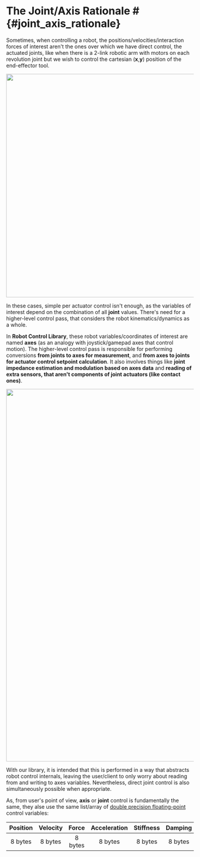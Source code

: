 # The Joint/Axis Rationale #        {#joint_axis_rationale} 

Sometimes, when controlling a robot, the positions/velocities/interaction forces of interest aren't the ones over which we have direct control, the actuated joints, like when there is a 2-link robotic arm with motors on each revolution joint but we wish to control the cartesian (**x**,**y**) position of the end-effector tool. 

<p align="center">
  <img src="http://www.intechopen.com/source/html/25813/media/fig2.png" width="600"/>
</p>

In these cases, simple per actuator control isn't enough, as the variables of interest depend on the combination of all **joint** values. There's need for a higher-level control pass, that considers the robot kinematics/dynamics as a whole.

In **Robot Control Library**, these robot variables/coordinates of interest are named **axes** (as an analogy with joystick/gamepad axes that control motion). The higher-level control pass is responsible for performing conversions **from joints to axes for measurement**, and **from axes to joints for actuator control setpoint calculation**. It also involves things like **joint impedance estimation and modulation based on axes data** and **reading of extra sensors, that aren't components of joint actuators (like contact ones)**.

<p align="center">
  <img src="https://raw.githubusercontent.com/Bitiquinho/Robot-Control-Library/gh-pages/img/control_flux.png" width="1000"/>
</p>

With our library, it is intended that this is performed in a way that abstracts robot control internals, leaving the user/client to only worry about reading from and writing to axes variables. Nevertheless, direct joint control is also simultaneously possible when appropriate.

As, from user's point of view, **axis** or **joint** control is fundamentally the same, they alse use the same list/array of [double precision floating-point](https://en.wikipedia.org/wiki/Double-precision_floating-point_format) control variables:

  Position   |   Velocity   |    Force     | Acceleration |  Stiffness   |   Damping
:----------: | :----------: | :----------: | :----------: | :----------: | :----------:
   8 bytes   |    8 bytes   |   8 bytes    |   8 bytes    |   8 bytes    |   8 bytes 
